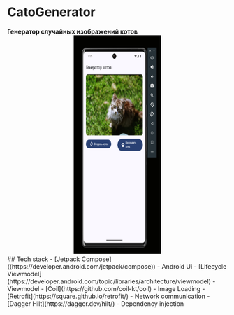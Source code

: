 <h1>CatoGenerator</h1>
<strong>Генератор случайных изображений котов</strong>
<div align="center">
    <img src="docs/app_screenshot.png" style="height: 500px; width: 200px;">
</div>
## Tech stack
    - [Jetpack Compose]((https://developer.android.com/jetpack/compose)) - Android Ui
    - [Lifecycle Viewmodel](https://developer.android.com/topic/libraries/architecture/viewmodel) - Viewmodel
    - [Coil](https://github.com/coil-kt/coil) - Image Loading
    - [Retrofit](https://square.github.io/retrofit/) - Network communication
    - [Dagger Hilt](https://dagger.dev/hilt/) - Dependency injection